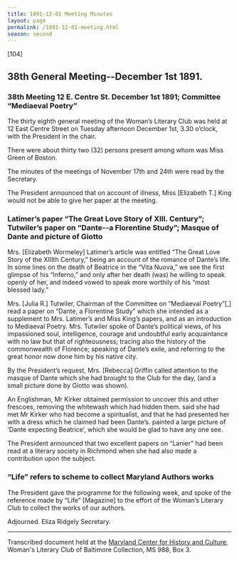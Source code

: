```yaml
---
title: 1891-12-01 Meeting Minutes
layout: page
permalink: /1891-12-01-meeting.html
season: second
---
```


<style>
    #maincontent{
        font-size:1.4em;
    }
</style>
[104]

## 38th General Meeting--December 1st 1891.

### 38th Meeting 12 E. Centre St. December 1st 1891; Committee “Mediaeval Poetry”

The thirty eighth general meeting of the Woman’s Literary Club was held at 12 East Centre Street on Tuesday afternoon December 1st, 3.30 o’clock, with the President in the chair.

There were about thirty two (32) persons present among whom was Miss Green of Boston.

The minutes of the meetings of November 17th and 24th were read by the Secretary.

The President announced that on account of illness, Miss [Elizabeth T.] King would not be able to give her paper at the meeting.

### Latimer’s paper “The Great Love Story of XIII. Century”; Tutwiler’s paper on “Dante--a Florentine Study”; Masque of Dante and picture of Giotto

Mrs. [Elizabeth Wormeley] Latimer’s article was entitled “The Great Love Story of the XIIIth Century,” being an account of the romance of Dante’s life. In some lines on the death of Beatrice in the “Vita Nuova,” we see the first glimpse of his “Inferno,” and only after her death (was) he willing to speak openly of her, and indeed vowed to speak more worthily of his “most blessed lady.”

Mrs. [Julia R.] Tutwiler, Chairman of the Committee on “Mediaeval Poetry”[,] read a paper on “Dante, a Florentine Study” which she intended as a supplement to Mrs. Latimer’s and Miss King’s papers, and as an introduction to Mediaeval Poetry. Mrs. Tutwiler spoke of Dante’s political views, of his impassioned soul, intelligence, courage and undoubtful early acquaintance with no law but that of righteousness; tracing also the history of the commonwealth of Florence; speaking of Dante’s exile, and referring to the great honor now done him by his native city.

By the President’s request, Mrs. [Rebecca] Griffin called attention to the masque of Dante which she had brought to the Club for the day, (and a small picture done by Giotto was shown).

An Englishman, Mr Kirker obtained permission to uncover this and other frescoes, removing the whitewash which had hidden them.  said she had met Mr Kirker who had become a spiritualist, and that he had presented her with a dress which he claimed had been Dante’s.  painted a large picture of ‘Dante expecting Beatrice’, which she would be glad to have any one see.

The President announced that two excellent papers on “Lanier” had been read at a literary society in Richmond when she had also made a contribution upon the subject.

### “Life” refers to scheme to collect Maryland Authors works

The President gave the programme for the following week, and spoke of the reference made by “Life” [Magazine] to the effort of the Woman’s Literary Club to collect the works of our authors.

Adjourned.
Eliza Ridgely
Secretary.

<hr>

Transcribed document held at the [Maryland Center for History and Culture](http://mdhs.org/), Woman's Literary Club of Baltimore Collection, MS 988, Box 3. 